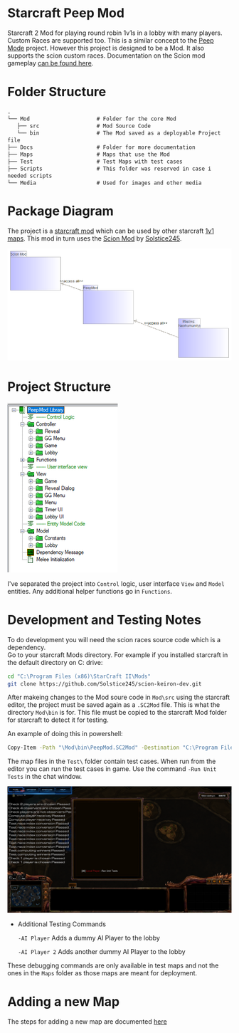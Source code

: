 # Starcraft Peep Mod

Starcraft 2 Mod for playing round robin 1v1s in a lobby with many players. Custom Races are supported too. This is a similar concept to the [Peep Mode](https://github.com/Kelzorz/PeepMode) project. However this project is designed to be a Mod. It also supports the scion custom races. Documentation on the Scion mod gameplay [can be found here](https://starcraft-scion-custom-races.fandom.com/). 

# Folder Structure

    .
    └── Mod                     # Folder for the core Mod
       ├── src                  # Mod Source Code
       └── bin                  # The Mod saved as a deployable Project file
    ├── Docs                    # Folder for more documentation
    ├── Maps                    # Maps that use the Mod 
    ├── Test                    # Test Maps with test cases
    ├── Scripts                 # This folder was reserved in case i needed scripts 
    └── Media                   # Used for images and other media
    
# Package Diagram

The project is a [starcraft mod](https://s2editor-guides.readthedocs.io/New_Tutorials/01_Introduction/006_Mods/) which can be used by other starcraft [1v1 maps](https://liquipedia.net/starcraft2/Maps/Ladder_Maps/Legacy_of_the_Void). This mod in turn uses the [Scion Mod](https://sc2arcade.com/map/1/313549/) by [Solstice245](https://github.com/Solstice245/scion-keiron-dev).

![Package Diagram](Docs/Subpackages-Structure-Diagram.png)

# Project Structure

![Package Diagram](Docs/Project-Structure.png)

I've separated the project into `Control` logic, user interface `View` and `Model` entities.
Any additional helper functions go in `Functions`. 


# Development and Testing Notes

To do development you will need the scion races source code which is a dependency.  
Go to your starcraft Mods directory. 
For example if you installed starcraft in the default directory on C: drive:

```bash
cd "C:\Program Files (x86)\StarCraft II\Mods"
git clone https://github.com/Solstice245/scion-keiron-dev.git
```

After makeing changes to the Mod soure code in `Mod\src` using the starcraft editor, the project must be saved again as a `.SC2Mod` file. This is what the directory `Mod\bin` is for. This file must be copied to the starcraft Mod folder for starcraft to detect it for testing.

An example of doing this in powershell:

```bash
Copy-Item -Path "\Mod\bin\PeepMod.SC2Mod" -Destination "C:\Program Files (x86)\StarCraft II\Mods\PeepMod.SC2Mod"
```

The map files in the `Test\` folder contain test cases. When run from the editor you can run the test cases in game. Use the command `-Run Unit Tests` in the chat window.

![UnitTests](Docs/Unit%20Tests.png)

* Additional Testing Commands
  
    `-AI Player` 
    Adds a dummy AI Player to the lobby

    `-AI Player 2` 
    Adds another dummy AI Player to the lobby


These debugging commands are only available in test maps and not the ones in the `Maps` folder as those maps are meant for deployment. 


# Adding a new Map

The steps for adding a new map are documented [here](https://github.com/sav-chris/SC2-Peep-Mod/issues/49)



